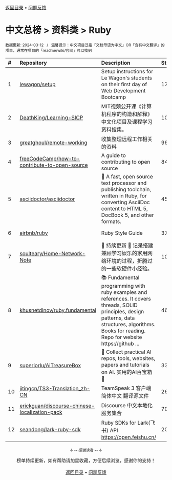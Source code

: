 <a href="https://github.com/GrowingGit/GitHub-Chinese-Top-Charts#github中文排行榜">返回目录</a> • <a href="/content/docs/feedback.md">问题反馈</a>

# 中文总榜 > 资料类 > Ruby
<sub>数据更新: 2024-03-12&nbsp;&nbsp;&nbsp;/&nbsp;&nbsp;&nbsp;温馨提示：中文项目泛指「文档母语为中文」OR「含有中文翻译」的项目，通常在项目的「readme/wiki/官网」可以找到</sub>

|#|Repository|Description|Stars|Updated|
|:-|:-|:-|:-|:-|
|1|[lewagon/setup](https://github.com/lewagon/setup)|Setup instructions for Le Wagon's students on their first day of Web Development Bootcamp|17601|2024-03-05|
|2|[DeathKing/Learning-SICP](https://github.com/DeathKing/Learning-SICP)|MIT视频公开课《计算机程序的构造和解释》中文化项目及课程学习资料搜集。|10790|2023-09-27|
|3|[greatghoul/remote-working](https://github.com/greatghoul/remote-working)|收集整理远程工作相关的资料|9652|2024-03-03|
|4|[freeCodeCamp/how-to-contribute-to-open-source](https://github.com/freeCodeCamp/how-to-contribute-to-open-source)|A guide to contributing to open source|8454|2024-03-09|
|5|[asciidoctor/asciidoctor](https://github.com/asciidoctor/asciidoctor)|:gem: A fast, open source text processor and publishing toolchain, written in Ruby, for converting AsciiDoc content to HTML 5, DocBook 5, and other formats.|4594|2024-03-08|
|6|[airbnb/ruby](https://github.com/airbnb/ruby)|Ruby Style Guide|3768|2024-01-12|
|7|[soulteary/Home-Network-Note](https://github.com/soulteary/Home-Network-Note)|🚧 持续更新 🚧 记录搭建兼顾学习娱乐的家用网络环境的过程，折腾过的一些软硬件小经验。|1039|2023-09-18|
|8|[khusnetdinov/ruby.fundamental](https://github.com/khusnetdinov/ruby.fundamental)|:books: Fundamental programming with ruby examples and references. It covers threads, SOLID principles, design patterns, data structures, algorithms. Books for reading. Repo for website https://github ...|464|2023-10-10|
|9|[superiorlu/AiTreasureBox](https://github.com/superiorlu/AiTreasureBox)|🤖 Collect practical AI repos, tools, websites, papers and tutorials on AI. 实用的AI百宝箱 💎 |334|2024-03-11|
|10|[jitingcn/TS3-Translation_zh-CN](https://github.com/jitingcn/TS3-Translation_zh-CN)|TeamSpeak 3 客户端 简体中文 翻译源文件|262|2024-02-08|
|11|[erickguan/discourse-chinese-localization-pack](https://github.com/erickguan/discourse-chinese-localization-pack)|Discourse 中文本地化服务集合|70|2024-02-03|
|12|[seandong/lark-ruby-sdk](https://github.com/seandong/lark-ruby-sdk)|Ruby SDKs for Lark(飞书) API https://open.feishu.cn/|20|2024-02-25|

<div align="center">
    <p><sub>↓ -- 感谢读者 -- ↓</sub></p>
    榜单持续更新，如有帮助请加星收藏，方便后续浏览，感谢你的支持！
</div>

<br/>

<div align="center"><a href="https://github.com/GrowingGit/GitHub-Chinese-Top-Charts#github中文排行榜">返回目录</a> • <a href="/content/docs/feedback.md">问题反馈</a></div>
